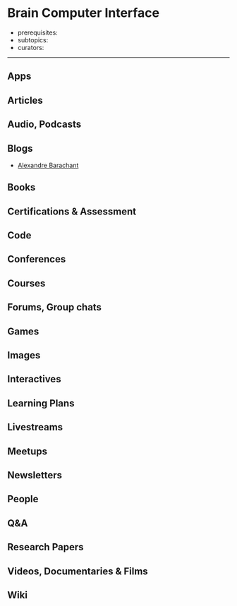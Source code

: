 # Brain Computer Interface

- prerequisites:
- subtopics:
- curators:

------

## Apps



## Articles

## Audio, Podcasts

## Blogs
- [Alexandre Barachant](http://alexandre.barachant.org/blog/)


## Books

## Certifications & Assessment

## Code

## Conferences

## Courses

## Forums, Group chats

## Games

## Images

## Interactives

## Learning Plans

## Livestreams

## Meetups

## Newsletters

## People

## Q&A

## Research Papers

## Videos, Documentaries & Films

## Wiki
